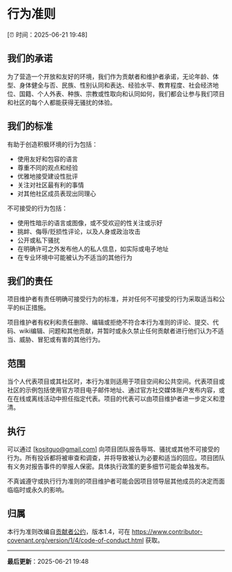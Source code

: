 # 行为准则

[⏰ 时间：2025-06-21 19:48]

## 我们的承诺

为了营造一个开放和友好的环境，我们作为贡献者和维护者承诺，无论年龄、体型、身体健全与否、民族、性别认同和表达、经验水平、教育程度、社会经济地位、国籍、个人外表、种族、宗教或性取向和认同如何，我们都会让参与我们项目和社区的每个人都能获得无骚扰的体验。

## 我们的标准

有助于创造积极环境的行为包括：

* 使用友好和包容的语言
* 尊重不同的观点和经验
* 优雅地接受建设性批评
* 关注对社区最有利的事情
* 对其他社区成员表现出同理心

不可接受的行为包括：

* 使用性暗示的语言或图像，或不受欢迎的性关注或示好
* 挑衅、侮辱/贬损性评论，以及人身或政治攻击
* 公开或私下骚扰
* 在明确许可之外发布他人的私人信息，如实际或电子地址
* 在专业环境中可能被认为不适当的其他行为

## 我们的责任

项目维护者有责任明确可接受行为的标准，并对任何不可接受的行为采取适当和公平的纠正措施。

项目维护者有权利和责任删除、编辑或拒绝不符合本行为准则的评论、提交、代码、wiki编辑、问题和其他贡献，并暂时或永久禁止任何贡献者进行他们认为不适当、威胁、冒犯或有害的其他行为。

## 范围

当个人代表项目或其社区时，本行为准则适用于项目空间和公共空间。代表项目或社区的示例包括使用官方项目电子邮件地址、通过官方社交媒体账户发布内容，或在在线或离线活动中担任指定代表。项目的代表可以由项目维护者进一步定义和澄清。

## 执行

可以通过 [kositguo@gmail.com] 向项目团队报告辱骂、骚扰或其他不可接受的行为。所有投诉都将被审查和调查，并将导致被认为必要和适当的回应。项目团队有义务对报告事件的举报人保密。具体执行政策的更多细节可能会单独发布。

不真诚遵守或执行行为准则的项目维护者可能会因项目领导层其他成员的决定而面临临时或永久的影响。

## 归属

本行为准则改编自[贡献者公约](https://www.contributor-covenant.org)，版本1.4，可在 https://www.contributor-covenant.org/version/1/4/code-of-conduct.html 获取。

---

**最后更新**：2025-06-21 19:48 